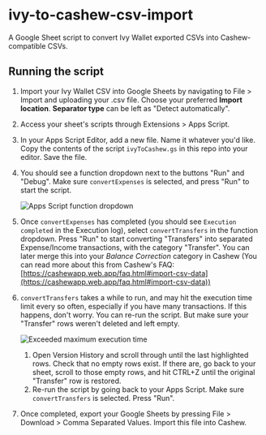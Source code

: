 # ivy-to-cashew-csv-import
A Google Sheet script to convert Ivy Wallet exported CSVs into Cashew-compatible CSVs.

## Running the script

1. Import your Ivy Wallet CSV into Google Sheets by navigating to File > Import and uploading your .csv file. Choose your preferred **Import location**. **Separator type** can be left as "Detect automatically".
2. Access your sheet's scripts through Extensions > Apps Script.
3. In your Apps Script Editor, add a new file. Name it whatever you'd like. Copy the contents of the script `ivyToCashew.gs` in this repo into your editor. Save the file.
4. You should see a function dropdown next to the buttons "Run" and "Debug". Make sure `convertExpenses` is selected, and press "Run" to start the script.
   
   ![Apps Script function dropdown](https://i.ibb.co/S7M8zfn/image.png)

6. Once `convertExpenses` has completed (you should see `Execution completed` in the Execution log), select `convertTransfers` in the function dropdown. Press "Run" to start converting "Transfers" into separated Expense/Income transactions, with the category "Transfer". You can later merge this into your *Balance Correction* category in Cashew (You can read more about this from Cashew's FAQ: [https://cashewapp.web.app/faq.html#import-csv-data](https://cashewapp.web.app/faq.html#import-csv-data))
7. `convertTransfers` takes a while to run, and may hit the execution time limit every so often, especially if you have many transactions. If this happens, don't worry. You can re-run the script. But make sure your "Transfer" rows weren't deleted and left empty.

    ![Exceeded maximum execution time](https://i.ibb.co/jw8Rh5d/image.png)
    1. Open Version History and scroll through until the last highlighted rows. Check that no empty rows exist. If there are, go back to your sheet, scroll to those empty rows, and hit CTRL+Z until the original "Transfer" row is restored.
    2. Re-run the script by going back to your Apps Script. Make sure `convertTransfers` is selected. Press "Run".
9. Once completed, export your Google Sheets by pressing File > Download > Comma Separated Values. Import this file into Cashew.
